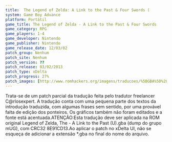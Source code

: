 ```yaml
---
title:  The Legend of Zelda: A Link to the Past & Four Swords (
system: Game Boy Advance
platform: Portátil
game_title: The Legend of Zelda - A Link to the Past & Four Swords
game_category: RPG
game_players: 1-4
game_developer: Nintendo
game_publisher: Nintendo
game_release_date: 12/03/02
patch_group: Nenhum
patch_site: Nenhum
patch_version: ??
patch_release: 03/02/2013
patch_type: xDelta
patch_progress: 27%
patch_images: [http://www.romhackers.org/imagens/traducoes/%5BGBA%5D%20Legend%20of%20Zelda,%20The%20-%20A%20Link%20to%20the%20Past%20-%20Carlosexpert%20-%201.png,http://www.romhackers.org/imagens/traducoes/%5BGBA%5D%20Legend%20of%20Zelda,%20The%20-%20A%20Link%20to%20the%20Past%20-%20Carlosexpert%20-%202.png,http://www.romhackers.org/imagens/traducoes/%5BGBA%5D%20Legend%20of%20Zelda,%20The%20-%20A%20Link%20to%20the%20Past%20-%20Carlosexpert%20-%203.png]
---
```

Trata-se de um patch parcial da tradução feita pelo tradutor freelancer C@rlosexpert. A tradução conta com uma pequena parte dos textos da introdução traduzida, com algumas frases sem sentido, por uma provável falta de edição dos ponteiros. Os gráficos também não foram editados e a fonte está acentuada.ATENÇÃO:Esta tradução deve ser aplicada na ROM original Legend of Zelda, The - A Link to the Past (U).gba (dump do grupo mUG), com CRC32 8E91CD13.Ao aplicar o patch no xDelta UI, não se esqueça de adicionar a extensão *.gba no final do nome do arquivo.